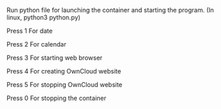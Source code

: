 Run python file for launching the container and starting the program.
(In linux,  python3 python.py)

Press 1
For date 

Press 2
For calendar

Press 3
For starting web browser

Press 4
For creating OwnCloud website

Press 5
For stopping OwnCloud website

Press 0
For stopping the container